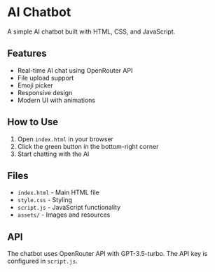 # AI Chatbot

A simple AI chatbot built with HTML, CSS, and JavaScript.

## Features

- Real-time AI chat using OpenRouter API
- File upload support
- Emoji picker
- Responsive design
- Modern UI with animations

## How to Use

1. Open `index.html` in your browser
2. Click the green button in the bottom-right corner
3. Start chatting with the AI

## Files

- `index.html` - Main HTML file
- `style.css` - Styling
- `script.js` - JavaScript functionality
- `assets/` - Images and resources

## API

The chatbot uses OpenRouter API with GPT-3.5-turbo. The API key is configured in `script.js`.
 
